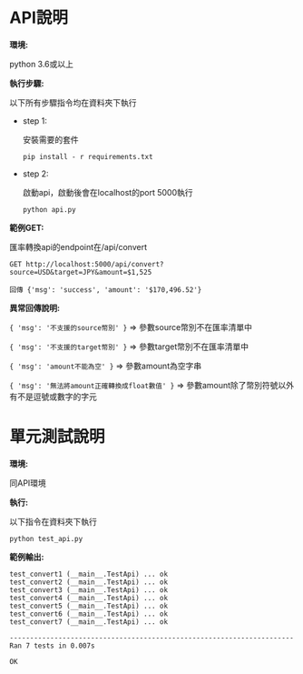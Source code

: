 # API說明

**環境:**

python 3.6或以上

**執行步驟:**

以下所有步驟指令均在資料夾下執行

* step 1:

  安裝需要的套件

      pip install - r requirements.txt

* step 2:

  啟動api，啟動後會在localhost的port 5000執行

      python api.py

**範例GET:**

匯率轉換api的endpoint在/api/convert

    GET http://localhost:5000/api/convert?source=USD&target=JPY&amount=$1,525
    
    回傳 {'msg': 'success', 'amount': '$170,496.52'}

**異常回傳說明:**

`{ 'msg': '不支援的source幣別' }` => 參數source幣別不在匯率清單中

`{ 'msg': '不支援的target幣別' }` => 參數target幣別不在匯率清單中

`{ 'msg': 'amount不能為空' }` => 參數amount為空字串

`{ 'msg': '無法將amount正確轉換成float數值' }` => 參數amount除了幣別符號以外有不是逗號或數字的字元

# 單元測試說明

**環境:**

同API環境

**執行:**

以下指令在資料夾下執行

    python test_api.py

**範例輸出:**

    test_convert1 (__main__.TestApi) ... ok
    test_convert2 (__main__.TestApi) ... ok
    test_convert3 (__main__.TestApi) ... ok
    test_convert4 (__main__.TestApi) ... ok
    test_convert5 (__main__.TestApi) ... ok
    test_convert6 (__main__.TestApi) ... ok
    test_convert7 (__main__.TestApi) ... ok
    
    ----------------------------------------------------------------------
    Ran 7 tests in 0.007s
    
    OK

